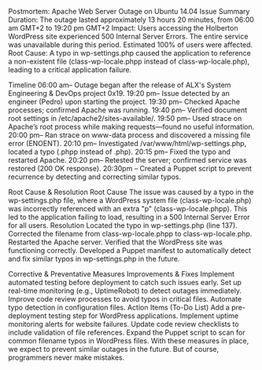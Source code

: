 Postmortem: Apache Web Server Outage on Ubuntu 14.04
Issue Summary
Duration: The outage lasted approximately 13 hours 20 minutes, from 06:00 am GMT+2 to 19:20 pm  GMT+2
Impact: Users accessing the Holberton WordPress site experienced 500 Internal Server Errors. The entire service was unavailable during this period. Estimated 100% of users were affected.
Root Cause: A typo in wp-settings.php caused the application to reference a non-existent file (class-wp-locale.phpp instead of class-wp-locale.php), leading to a critical application failure.

Timeline
06:00 am– Outage began after the release of ALX's System Engineering & DevOps project 0x19.
19:20 pm– Issue detected by an engineer (Pedro) upon starting the project.
19:30 pm– Checked Apache processes; confirmed Apache was running.
19:40 pm– Verified document root settings in /etc/apache2/sites-available/.
19:50 pm– Used strace on Apache’s root process while making requests—found no useful information.
20:00 pm– Ran strace on www-data process and discovered a missing file error (ENOENT).
20:10 pm– Investigated /var/www/html/wp-settings.php, located a typo (.phpp instead of .php).
20:15 pm– Fixed the typo and restarted Apache.
20:20 pm– Retested the server; confirmed service was restored (200 OK response).
20:30pm – Created a Puppet script to prevent recurrence by detecting and correcting similar typos.

Root Cause & Resolution
Root Cause
The issue was caused by a typo in the wp-settings.php file, where a WordPress system file (class-wp-locale.php) was incorrectly referenced with an extra "p" (class-wp-locale.phpp). This led to the application failing to load, resulting in a 500 Internal Server Error for all users.
Resolution
Located the typo in wp-settings.php (line 137).
Corrected the filename from class-wp-locale.phpp to class-wp-locale.php.
Restarted the Apache server.
Verified that the WordPress site was functioning correctly.
Developed a Puppet manifest to automatically detect and fix similar typos in wp-settings.php in the future.

Corrective & Preventative Measures
Improvements & Fixes
Implement automated testing before deployment to catch such issues early.
Set up real-time monitoring (e.g., UptimeRobot) to detect outages immediately.
Improve code review processes to avoid typos in critical files.
Automate typo detection in configuration files.
Action Items (To-Do List)
Add a pre-deployment testing step for WordPress applications.
  Implement uptime monitoring alerts for website failures.
  Update code review checklists to include validation of file references.
  Expand the Puppet script to scan for common filename typos in WordPress files.
With these measures in place, we expect to prevent similar outages in the future. But of course, programmers never make mistakes.


